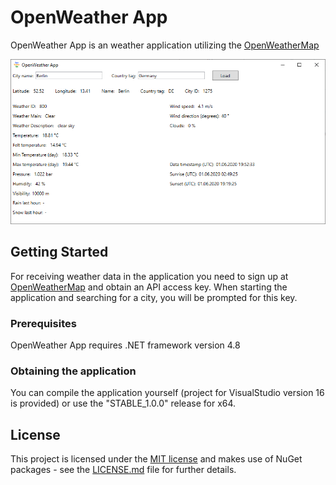 # OpenWeather App

OpenWeather App is an weather application utilizing the [OpenWeatherMap](https://openweathermap.org/)

![OpenWeather App](application_screenshot.png)

## Getting Started

For receiving weather data in the application you need to sign up at [OpenWeatherMap](https://openweathermap.org/)
and obtain an API access key. When starting the application and searching for a city, you will be prompted for this key.

### Prerequisites

OpenWeather App requires .NET framework version 4.8

### Obtaining the application

You can compile the application yourself (project for VisualStudio version 16 is provided) or use the "STABLE_1.0.0" release for x64.

## License

This project is licensed under the [MIT license](LICENSE.md)
and makes use of NuGet packages - see the [LICENSE.md](LICENSE.md) file for further details.